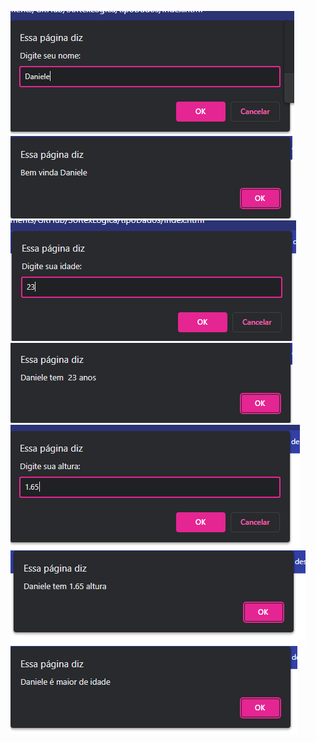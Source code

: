 ![imagem1](img/imagem1.png)
<br/>
![imagem1](img/imagem1(2).png)
<br/>
![imagem1](img/imagem2.png)
<br/>
![imagem1](img/imagem2(2).png)
<br/>
![imagem1](img/imagem3.png)
<br/>
![imagem1](img/imagem3(2).png)
<br/>
![imagem1](img/imagem4.png)